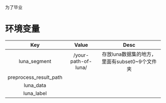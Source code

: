 为了毕业
# 环境变量
Key|Value|Desc
|:----:|:----:|:----:|
|luna_segment|/your-path-of-luna/|存放luna数据集的地方，里面有subset0~9个文件夹|
|preprocess_result_path|||
|luna_data|||
|luna_label|||